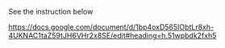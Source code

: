 See the instruction below 

https://docs.google.com/document/d/1bp4oxD565IObtLr8xh-4UKNAC1taZ59tJH6VHr2x8SE/edit#heading=h.51wpbdk2fxh5
